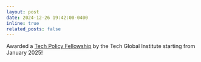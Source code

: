 ```yaml
---
layout: post
date: 2024-12-26 19:42:00-0400
inline: true
related_posts: false
---
```


Awarded a [Tech Policy Fellowship](https://techglobalinstitute.com/announcements/announcing-tgis-tech-policy-fellows-2025/) by the Tech Global Institute starting from January 2025!
